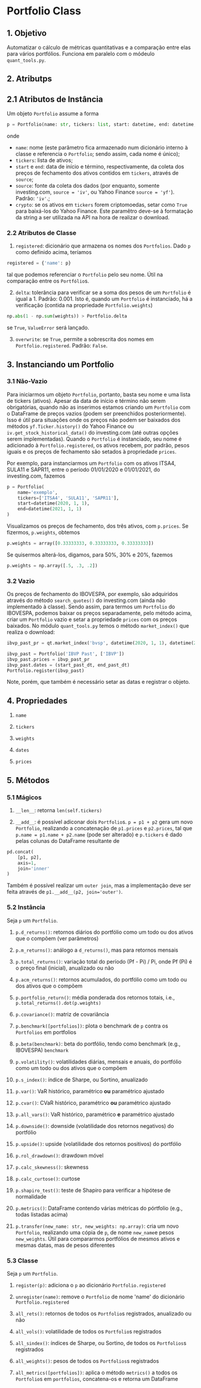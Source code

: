 # Portfolio Class

## 1. Objetivo
Automatizar o cálculo de métricas quantitativas e a comparação entre elas para vários portfólios. Funciona em paralelo com o módeulo `quant_tools.py`.

## 2. Atributps
## 2.1 Atributos de Instância
Um objeto `Portfolio` assume a forma

```python
p = Portfolio(name: str, tickers: list, start: datetime, end: datetime, source: str, crypto: bool)
```
onde

- `name`: nome (este parâmetro fica armazenado num dicionário interno à classe e referencia o `Portfolio`; sendo assim, cada nome é único);
- `tickers`: lista de ativos;
- `start` e `end`: data de início e término, respectivamente, da coleta dos preços de fechamento dos ativos contidos em `tickers`, através de `source`;
- `source`: fonte da coleta dos dados (por enquanto, somente investing.com, `source = 'iv'`, ou Yahoo Finance `source = 'yf'`). Padrão: `'iv'`.;
- `crypto`: se os ativos em `tickers` forem criptomoedas, setar como `True` para baixá-los do Yahoo Finance. Este paramêtro deve-se à formatação da string a ser utilizada na API na hora de realizar o download.

### 2.2 Atributos de Classe
1. `registered`: dicionário que armazena os nomes dos `Portfolios`. Dado `p` como definido acima, teríamos

```python
registered = {'name': p}
```
tal que podemos referenciar o `Portfolio` pelo seu nome. Útil na comparação entre os `Portfólio`s.

2. `delta`: tolerância para verificar se a soma dos pesos de um `Portfolio` é igual a 1. Padrão: 0.001. Isto é, quando um `Portfolio` é instanciado, há a verificação (contida na propriedade `Portfolio.weights`)

```python
np.abs(1 - np.sum(weights)) > Portfolio.delta
```
se `True`, `ValueError` será lançado.

3. `overwrite`: se `True`, permite a sobrescrita dos nomes em `Portfolio.registered`. Padrão: `False`.

## 3. Instanciando um Portfolio
### 3.1 Não-Vazio
Para iniciarmos um objeto `Portfolio`, portanto, basta seu nome e uma lista de tickers (ativos). Apesar da data de início e término não serem obrigatórias, quando não as inserimos estamos criando um `Portfolio` com o DataFrame de preços vazios (podem ser preenchidos posteriormente). Isso é útil para situações onde os preços não podem ser baixados dos métodos `yf.Ticker.history()` do Yahoo Finance ou `iv.get_stock_historical_data()` do investing.com (até outras opções serem implementadas). Quando o `Portfolio` é instanciado, seu nome é adicionado à `Portfolio.registered`, os ativos recebem, por padrão, pesos iguais e os preços de fechamento são setados à propriedade `prices`.

Por exemplo, para instanciarmos um `Portfolio` com os ativos ITSA4, SULA11 e SAPR11, entre o período 01/01/2020 e 01/01/2021, do investing.com, fazemos

```python
p = Portfolio(
    name='exemplo',
    tickers=['ITSA4', 'SULA11', 'SAPR11'],
    start=datetime(2020, 1, 1),
    end=datetime(2021, 1, 1)
)
```

Visualizamos os preços de fechamento, dos três ativos, com `p.prices`. Se fizermos, `p.weights`, obtemos

```python
p.weights = array([0.33333333, 0.33333333, 0.33333333])
```

Se quisermos alterá-los, digamos, para 50%, 30% e 20%, fazemos

```python
p.weights = np.array([.5, .3, .2])
```

### 3.2 Vazio
Os preços de fechamento do IBOVESPA, por exemplo, são adquiridos através do método `search_quotes()` do investing.com (ainda não implementado à classe). Sendo assim, para termos um `Portfolio` do IBOVESPA, podemos baixar os preços separadamente, pelo método acima, criar um `Portfolio` vazio e setar a propriedade `prices` com os preços baixados. No módulo `quant_tools.py` temos o método `market_index()` que realiza o download:

```python
ibvp_past_pr = qt.market_index('bvsp', datetime(2020, 1, 1), datetime(2021, 1, 1))

ibvp_past = Portfolio('IBVP Past', ['IBVP'])
ibvp_past.prices = ibvp_past_pr
ibvp_past.dates = (start_past_dt, end_past_dt)
Portfolio.register(ibvp_past)
```

Note, porém, que também é necessário setar as datas e registrar o objeto.

## 4. Propriedades

1. `name`

2. `tickers`

3. `weights`

4. `dates`

5. `prices`

## 5. Métodos
### 5.1 Mágicos

1. `__len__`: retorna `len(self.tickers)`

2. `__add__`: é possível adiconar dois `Portfolio`s. `p = p1 + p2` gera um novo `Portfolio`, realizando a concatenação de `p1.prices` e `p2.prices`, tal que `p.name = p1.name + p2.name` (pode ser alterado) e `p.tickers` é dado pelas colunas do DataFrame resultante de

```python
pd.concat(
    [p1, p2],
    axis=1,
    join='inner'
)
```
Também é possível realizar um `outer join`, mas a implementação deve ser feita através de `p1.__add__(p2, join='outer')`.

### 5.2 Instância
Seja `p` um `Portfolio`.

1. `p.d_returns()`: retornos diários do portfólio como um todo ou dos ativos que o compõem (ver parâmetros)

2. `p.m_returns()`: análogo a `d_returns()`, mas para retornos mensais

3. `p.total_returns()`: variação total do período (Pf - Pi) / Pi, onde Pf (Pi) é o preço final (inicial), anualizado ou não

4. `p.acm_returns()`: retornos acumulados, do portfólio como um todo ou dos ativos que o compõem

5. `p.portfolio_return()`: média ponderada dos retornos totais, i.e., `p.total_returns().dot(p.weights)`

6. `p.covariance()`: matriz de covariância

7. `p.benchmark([portfolios])`: plota o benchmark de `p` contra os `Portfolios` em portfolios

8. `p.beta(benchmark)`: beta do portfólio, tendo como benchmark (e.g., IBOVESPA) `benchmark`

9. `p.volatility()`: volatilidades diárias, mensais e anuais, do portfólio como um todo ou dos ativos que o compõem

10. `p.s_index()`: índice de Sharpe, ou Sortino, anualizado

11. `p.var()`: VaR histórico, paramétrico **ou** paramétrico ajustado

12. `p.cvar()`: CVaR histórico, paramétrico **ou** paramétrico ajustado

13. `p.all_vars()`: VaR histórico, paramétrico **e** paramétrico ajustado

14. `p.downside()`: downside (volatilidade dos retornos negativos) do portfólio

15. `p.upside()`: upside (volatilidade dos retornos positivos) do portfólio

16. `p.rol_drawdown()`: drawdown móvel

17. `p.calc_skewness()`: skewness

18. `p.calc_curtose()`: curtose

19. `p.shapiro_test()`: teste de Shapiro para verificar a hipótese de normalidade

20. `p.metrics()`: DataFrame contendo várias métricas do pórtfolio (e.g., todas listadas acima)

21. `p.transfer(new_name: str, new_weights: np.array)`: cria um novo `Portfolio`, realizando uma cópia de `p`, de nome `new_name`e pesos `new_weights`. Útil para compararmos portfólios de mesmos ativos e mesmas datas, mas de pesos diferentes


### 5.3 Classe
Seja `p` um `Portfolio`.

1. `register(p)`: adiciona o `p` ao dicionário `Portfolio.registered`

2. `unregister(name)`: remove o `Portfolio` de nome 'name' do dicionário `Portfolio.registered`

3. `all_rets()`: retornos de todos os `Portfolio`s registrados, anualizado ou não

4. `all_vols()`: volatilidade de todos os `Portfolio`s registrados

5. `all_sindex()`: índices de Sharpe, ou Sortino, de todos os `Portfolios`s registrados

6. `all_weights()`: pesos de todos os `Portfolios`s registrados

7. `all_metrics([portfolios])`: aplica o método `metrics()` a todos os `Portfolio`s em `portfolios`, concatena-os e retorna um DataFrame
